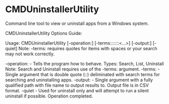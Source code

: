 # CMDUninstallerUtility
Command line tool to view or uninstall apps from a Windows system.

CMDUninstallerUtility Options Guide:

Usage: CMDUninstallerUtility [-operation:<type>] [-terms:<search1>::<search2>::<search3>::<...>] [-output:] [-quiet]
Note: -terms: requires quotes for items with spaces or your search may not work correctly.

-operation:<type> - Tells the program how to behave.
    Types: Search, List, Uninstall
    Note: Search and Uninstall requires use of the -terms: argument.
-terms: - Single argument that is double quote (::) deliminated with search terms for searching and uninstalling apps.
-output: - Single argument with a fully qualified path with file name to output results to. Output file is in CSV format.
-quiet - Used for uninstall only and will attempt to run a silent uninstall if possible.
Operation completed.